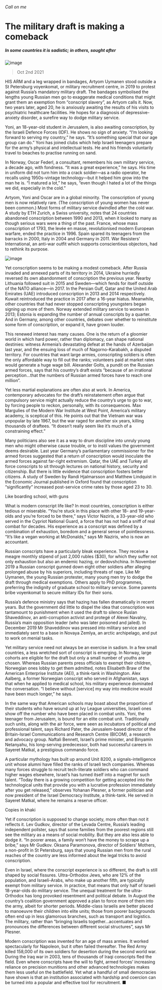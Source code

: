 ###### Call on me
# The military draft is making a comeback 
##### In some countries it is sadistic; in others, sought after 
![image](images/20211002_IRP001_0.jpg) 
> Oct 2nd 2021 
HIS ARM and a leg wrapped in bandages, Artyom Uymanen stood outside a St Petersburg voyenkomat, or military recruitment centre, in 2019 to protest against Russia’s mandatory military draft. The bandages symbolised the lengths young Russian men go to exaggerate medical conditions that might grant them an exemption from “conscript slavery”, as Artyom calls it. Now, two years later, aged 20, he is anxiously awaiting the results of his visits to psychiatric healthcare facilities. He hopes for a diagnosis of depressive-anxiety disorder, a surefire way to dodge military service.
Yoni, an 18-year-old student in Jerusalem, is also awaiting conscription, by the Israeli Defence Forces (IDF). He shows no sign of anxiety. “I’m looking forward to serving my country,” he says. “It’s something special that our age group can do.” Yoni has joined clubs which help Israeli teenagers prepare for the army’s physical and intellectual tests. He and his friends voluntarily travel to beaches to practise running on sand.

In Norway, Oscar Federl, a consultant, remembers his own military service, a decade ago, with fondness. “It was a great experience,” he says. His time in uniform did not turn him into a crack soldier—as a radio operator, he recalls using 1950s-vintage technology—but it helped him grow into the man he is. “I matured a lot,” he says, “even though I hated a lot of the things we did, especially in the cold.”
Artyom, Yoni and Oscar are in a global minority. The conscription of young men is now relatively rare. (The conscription of young women has never been common.) Most forms of military service dwindled after the cold war. A study by ETH Zurich, a Swiss university, notes that 24 countries abandoned conscription between 1990 and 2013, when it looked to many as though serious wars were a thing of the past. France, whose mass conscription of 1793, the levée en masse, revolutionised modern European warfare, ended the practice in 1996. Spain spared its teenagers from the barracks in 2000, Italy in 2004 and Germany in 2011. War Resisters’ International, an anti-war outfit which supports conscientious objectors, had to rethink its purpose.
![image](images/20211002_IRC507.png) 

Yet conscription seems to be making a modest comeback. After Russia invaded and annexed parts of its territory in 2014, Ukraine hurriedly reversed its own abandonment of conscription the previous year. Nearby Lithuania followed suit in 2015 and Sweden—which fends for itself outside of the NATO alliance—in 2017. In the Persian Gulf, Qatar and the United Arab Emirates (UAE) introduced conscription in 2013 and 2014 respectively. Kuwait reintroduced the practice in 2017 after a 16-year hiatus. Meanwhile, other countries that had never stopped conscripting youngsters began signing up more of them. Norway extended military service to women in 2013; Estonia is expanding the number of annual conscripts by a quarter. And in Germany, among other countries, debates over whether to reinstitute some form of conscription, or expand it, have grown louder.
This renewed interest has many causes. One is the return of a gloomier world in which hard power, rather than diplomacy, can shape national destinies: witness Armenia’s devastating defeat at the hands of Azerbaijan last year, and the ensuing loss of much of Nagorno-Karabakh, a disputed territory. For countries that want large armies, conscripting soldiers is often the only affordable way to fill out the ranks; volunteers paid at market rates would generate a huge wage bill. Alexander Golts, a pundit on the Russian armed forces, says that his country’s draft exists “because of an irrational perception...that the numbers of Russian armed forces have to reach one million”.
Yet less martial explanations are often also at work. In America, contemporary advocates for the draft’s reinstatement often argue that compulsory service might actually reduce the country’s urge to go to war, by forcing people to reckon, personally, with its consequences. Max Margulies of the Modern War Institute at West Point, America’s military academy, is sceptical of this. He points out that the Vietnam war was unpopular by late 1967, but the war raged for another six years, killing thousands of draftees. “It doesn’t really seem like it’s much of a constraining effect.”
Many politicians also see it as a way to drum discipline into unruly young men who might otherwise cause trouble, or to instil values the government deems desirable. Last year Germany’s parliamentary commissioner for the armed forces suggested that a return of conscription would inoculate the armed forces against far-right extremism. Qatar, the UAE and Turkey all force conscripts to sit through lectures on national history, security and citizenship. But there is little evidence that conscription fosters better citizens. A study of Sweden by Randi Hjalmarsson and Matthew Lindquist in the Economic Journal published in Oxford found that conscription “significantly” increased post-service crime rates by those aged 23 to 30.
Like boarding school, with guns
What is modern conscript life like? In most countries, conscription is either tedious or miserable. “You’re stuck in this place with other 18- and 19-year-olds and you’re forced to be there,” says Victor Naziris, a 33-year-old who served in the Cypriot National Guard, a force that has not had a sniff of real combat for decades. His experience as a conscript was defined by a combination of exhaustion, boredom and a general sense of pointlessness. “It’s like a vegan working at McDonalds,” says Mr Naziris, who is now an accountant.
Russian conscripts have a particularly bleak experience. They receive a meagre monthly stipend of just 2,000 rubles ($30), for which they suffer not only exhaustion but also an endemic hazing, or dedovshchina. In November 2019 a Russian conscript gunned down eight other soldiers after alleging prolonged abuse by his superiors, including threats of rape. Like Mr Uymanen, the young Russian protester, many young men try to dodge the draft through medical exemptions. Others apply to PhD programmes, preferring the indignity of graduate school to military service. Some parents bribe voyenkomat to secure military IDs for their sons.
Russia’s defence ministry says that hazing has fallen dramatically in recent years. But the government did little to dispel the idea that conscription was tantamount to punishment when it used the draft to silence Ruslan Shaveddinov, an anti-corruption activist and protegé of Alexei Navalny, Russia’s main opposition leader (who was later poisoned and jailed). In December 2019 Mr Shaveddinov was pressed into military service and immediately sent to a base in Novaya Zemlya, an arctic archipelago, and put to work on menial tasks.
Yet military service need not always be an exercise in sadism. In a few small countries, a less wretched sort of conscript is emerging. In Norway, large cohorts are eligible for the draft but only a small number of youths are chosen. Whereas Russian parents press officials to exempt their children, Norwegian ones lobby to get them admitted, notes Elisabeth Braw of the American Enterprise Institute (AEI), a think-tank in Washington. Alex Aalberg, a former Norwegian conscript who served in Afghanistan, says that when he applied to medical school, his military experience dominated the conversation. “I believe without [service] my way into medicine would have been much longer,” he says.
In the same way that American schools may boast about the proportion of their students who have wound up at Ivy League universities, Israeli ones show off the number who have been placed in combat units. Yoni, the teenager from Jerusalem, is bound for an elite combat unit. Traditionally such units, along with the air force, were seen as incubators of political and professional talent, says Richard Pater, the Jerusalem-based director of the Britain-Israel Communications and Research Centre (BICOM), a research and advocacy group. Naftali Bennett, Israel’s prime minister, and Binyamin Netanyahu, his long-serving predecessor, both had successful careers in Sayeret Matkal, a prestigious commando force.
A particular mythology has built up around Unit 8200, a signals-intelligence unit whose alumni have filled the ranks of Israeli tech companies. Whereas many forces struggle to recruit tech-literate soldiers who can command higher wages elsewhere, Israel’s has turned itself into a magnet for such talent. “Today there is a growing competition for getting accepted into the technological units that provide you with a lucrative profession immediately after you get released,” observes Yohanan Plesner, a former politician and now president of the Israel Democracy Institute, a think-tank. He served in Sayeret Matkal, where he remains a reserve officer.
Copies in khaki
Yet if conscription is supposed to change society, more often than not it reflects it. Lev Gudkov, director of the Levada Centre, Russia’s leading independent pollster, says that some families from the poorest regions still see the military as a means of social mobility. But they are also less able to dodge it. “In poorer areas, a family won’t have the money to scrape up a bribe,” says Mr Gudkov. Oksana Paramonova, director of Soldiers’ Mothers, a non-profit in St Petersburg, says that young Russian men from the rural reaches of the country are less informed about the legal tricks to avoid conscription.
Even in Israel, where the conscript experience is so different, the draft is still shaped by social fissures. Ultra-Orthodox Jews, who are 12% of the population, and Israeli-Arabs, who make up another fifth, are typically exempt from military service. In practice, that means that only half of Israeli 18-year-olds do military service. The unequal treatment for the ultra-Orthodox has long provoked resentment and political debate. In August the country’s coalition government approved a plan to force more of them into the army, albeit for shorter periods. Middle-class Israelis are better placed to manoeuvre their children into elite units; those from poorer backgrounds often end up in less glamorous branches, such as transport and logistics. The military, rather than “bringing Israelis together...accentuates and pronounces the differences between different social structures”, says Mr Plesner.
Modern conscription was invented for an age of mass armies. It worked spectacularly for Napoleon, but it often failed thereafter. The Red Army killed 158,000 of its own soldiers for desertion during the second world war. During the Iraq war in 2003, tens of thousands of Iraqi conscripts fled the field. Even where conscripts have the will to fight, armed forces’ increasing reliance on precision munitions and other advanced technologies makes them less useful on the battlefield. Yet what a handful of small democracies have shown is that an institution associated with hardship and coercion can be turned into a popular and effective tool for recruitment. ■
